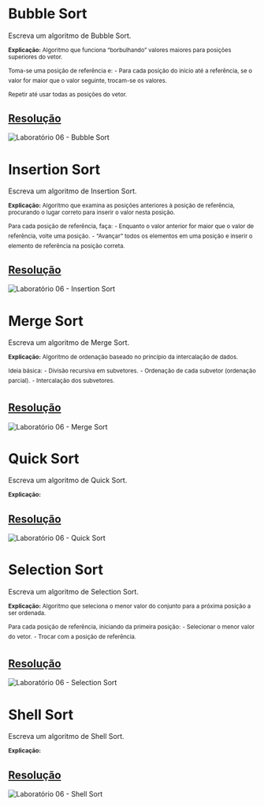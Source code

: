 # Bubble Sort

Escreva um algoritmo de Bubble Sort.

<sup>**Explicação:** Algoritmo que funciona “borbulhando” valores maiores para posições superiores do vetor.</sup>

<sup>Toma-se uma posição de referência e:</sup>
<sup>- Para cada posição do início até a referência, se o valor for maior que o valor seguinte, trocam-se os valores.</sup>

<sup>Repetir até usar todas as posições do vetor.</sup>

## <a href="/codigo\Laboratório 06\Bubble Sort\Program.cs">Resolução</a>

![Laboratório 06 - Bubble Sort](/relatorio/img/Laborat%C3%B3rio%2006%20-%20Bubble%20Sort.png)

# Insertion Sort

Escreva um algoritmo de Insertion Sort.

<sup>**Explicação:** Algoritmo que examina as posições anteriores à posição de referência, procurando o lugar correto para inserir o valor nesta posição.</sup>

<sup>Para cada posição de referência, faça:</sup>
<sup>- Enquanto o valor anterior for maior que o valor de referência, volte uma posição.</sup>
<sup>- “Avançar” todos os elementos em uma posição e inserir o elemento de referência na posição correta.</sup>

## <a href="/codigo\Laboratório 06\Insertion Sort\Program.cs">Resolução</a>

![Laboratório 06 - Insertion Sort](/relatorio/img/Laborat%C3%B3rio%2006%20-%20Insertion%20Sort.png)

# Merge Sort

Escreva um algoritmo de Merge Sort.

<sup>**Explicação:** Algoritmo de ordenação baseado no princípio da intercalação de dados.</sup>

<sup>Ideia básica:</sup>
<sup>- Divisão recursiva em subvetores.</sup>
<sup>- Ordenação de cada subvetor (ordenação parcial).</sup>
<sup>- Intercalação dos subvetores.</sup>

## <a href="/codigo\Laboratório 06\Merge Sort\Program.cs">Resolução</a>

![Laboratório 06 - Merge Sort](/relatorio/img/Laborat%C3%B3rio%2006%20-%20Merge%20Sort.png)

# Quick Sort

Escreva um algoritmo de Quick Sort.

<sup>**Explicação:** </sup>

## <a href="/codigo\Laboratório 06\Quick Sort\Program.cs">Resolução</a>

![Laboratório 06 - Quick Sort](/relatorio/img/Laborat%C3%B3rio%2006%20-%20Quick%20Sort.png)

# Selection Sort

Escreva um algoritmo de Selection Sort.

<sup>**Explicação:** Algoritmo que seleciona o menor valor do conjunto para a próxima posição a ser ordenada.</sup>

<sup>Para cada posição de referência, iniciando da primeira posição:</sup>
<sup>- Selecionar o menor valor do vetor.</sup>
<sup>- Trocar com a posição de referência.</sup>

## <a href="/codigo\Laboratório 06\Selection Sort\Program.cs">Resolução</a>

![Laboratório 06 - Selection Sort](/relatorio/img/Laborat%C3%B3rio%2006%20-%20Selection%20Sort.png)

# Shell Sort

Escreva um algoritmo de Shell Sort.

<sup>**Explicação:** </sup>

## <a href="/codigo\Laboratório 06\Shell Sort\Program.cs">Resolução</a>

![Laboratório 06 - Shell Sort](/relatorio/img/Laborat%C3%B3rio%2006%20-%20Shell%20Sort.png)